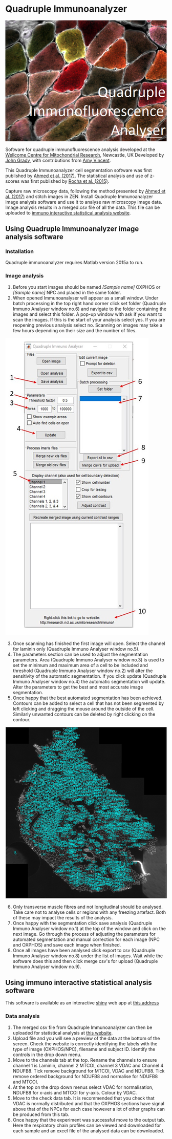 # Quadruple Immunoanalyzer
![Raw quadruple immuno data](image_analysis/splash.png?raw=true)

Software for quadruple immunofluorescence analysis developed at the [Wellcome Centre for Mitochondrial Research](http://www.newcastle-mitochondria.com/), Newcastle, UK Developed by [John Grady](https://www.researchgate.net/profile/John_Grady2), with contributions from [Amy Vincent](http://www.newcastle-mitochondria.com/amy-vincent/).

This Quadruple Immunoanalyzer cell segmentation software was first published by [Ahmed et al. (2017)](https://www.nature.com/articles/s41598-017-14623-2). The statistical analysis and use of z-scores was first published by [Rocha et al. (2015)](https://www.nature.com/articles/srep15037).

Capture raw microscopy data, following the method presented by [Ahmed et al. (2017)](https://www.nature.com/articles/s41598-017-14623-2) and stitch images in ZEN.  Install Quadruple Immunoanalyzer image analysis software and use it to analyse raw microscopy image data.  Image analysis results in a merged.csv file of all the data.  This file can be uploaded to [immuno interactive statistical analysis website](http://iah-rdevext.ncl.ac.uk/immuno/).

## Using Quadruple Immunoanalyzer image analysis software

### Installation

Quadruple immunoanalyzer requires Matlab version 2015a to run.

### Image analysis
1.	Before you start images should be named *[Sample name]* OXPHOS or *[Sample name]* NPC and placed in the same folder.
2.	When opened Immunoanalyser will appear as a small window. Under batch processing in the top right hand corner click set folder (Quadruple Immuno Analyser window no.6) and navigate to the folder containing the images and select this folder. A pop-up window with ask if you want to scan the images. If this is the start of your analysis select yes. If you are reopening previous analysis select no. Scanning on images may take a few hours depending on their size and the number of files.

![Screenshot QuadImmunoanalyzer](Image_directory/Capture1.JPG?raw=true)

3.	Once scanning has finished the first image will open. Select the channel for laminin only (Quadruple Immuno Analyser window no.5).
4.	The parameters section can be used to adjust the segmentation parameters. Area (Quadruple Immuno Analyser window no.3) is used to set the minimum and maximum area of a cell to be included and threshold (Quadruple Immuno Analyser window no.2) will alter the sensitivity of the automatic segmentation. If you click update (Quadruple Immuno Analyser window no.4) the automatic segmentation will update. Alter the parameters to get the best and most accurate image segmentation.
5.	Once happy that the best automated segmentation has been achieved. Contours can be added to select a cell that has not been segmented by left clicking and dragging the mouse around the outside of the cell. Similarly unwanted contours can be deleted by right clicking on the contour.

![Screenshot section analysis](Image_directory/Capture.PNG?raw=true)

6.  Only transverse muscle fibres and not longitudinal should be analysed. Take care not to analyse cells or regions with any freezing artefact. Both of these may impact the results of the analysis.
7.	Once happy with the segmentation click save analysis (Quadruple Immuno Analyser window no.1) at the top of the window and click on the next image. Go through the process of adjusting the parameters for automated segmentation and manual correction for each image (NPC and OXPHOS) and save each image when finished.
8.	Once all images have been analysed click export to csv (Quadruple Immuno Analyser window no.8) under the list of images. Wait while the software does this and then click merge csv's for upload (Quadruple Immuno Analyser window no.9).

## Using immuno interactive statistical analysis software

This software is available as an interactive [shiny](https://shiny.rstudio.com/) web app at [this address](http://iah-rdevext.ncl.ac.uk/immuno/)

### Data analysis
1.  The merged csv file from Quadruple Immunoanalyzer can then be uploaded for statistical analysis at [this website](http://iah-rdevext.ncl.ac.uk/immuno/).
2.	Upload file and you will see a preview of the data at the bottom of the screen. Check the website is correctly identifying the labels with the type of image (OXPHOS/NPC), filename and subject ID. Identify the controls in the drop down menu.
3.	Move to the channels tab at the top. Rename the channels to ensure channel 1 is Laminin, channel 2 MTCOI, channel 3 VDAC and Channel 4 NDUFB8.  Tick remove background for MTCOI, VDAC and NDUFB8. Tick remove ordered background for NDUFB8 and normalise for NDUFB8 and MTCOI.
4.	At the top on the drop down menus select VDAC for normalisation, NDUFB8 for x-axis and MTCOI for y-axis. Colour by VDAC.
5.	Move to the check data tab. It is recommended that you check that VDAC is normally distributed and that the OXPHOS sections have signal above that of the NPCs for each case however a lot of other graphs can be produced from this tab.
6.	Once happy that the experiment was successful move to the output tab. Here the respiratory chain profiles can be viewed and downloaded for each sample and an excel file of the analysed data can be downloaded.
